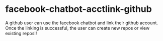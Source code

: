 # facebook-chatbot-acctlink-github

A github user can use the facebook chatbot and link their github account. Once the linking is successful, the user can create new repos or view existing repos!!
